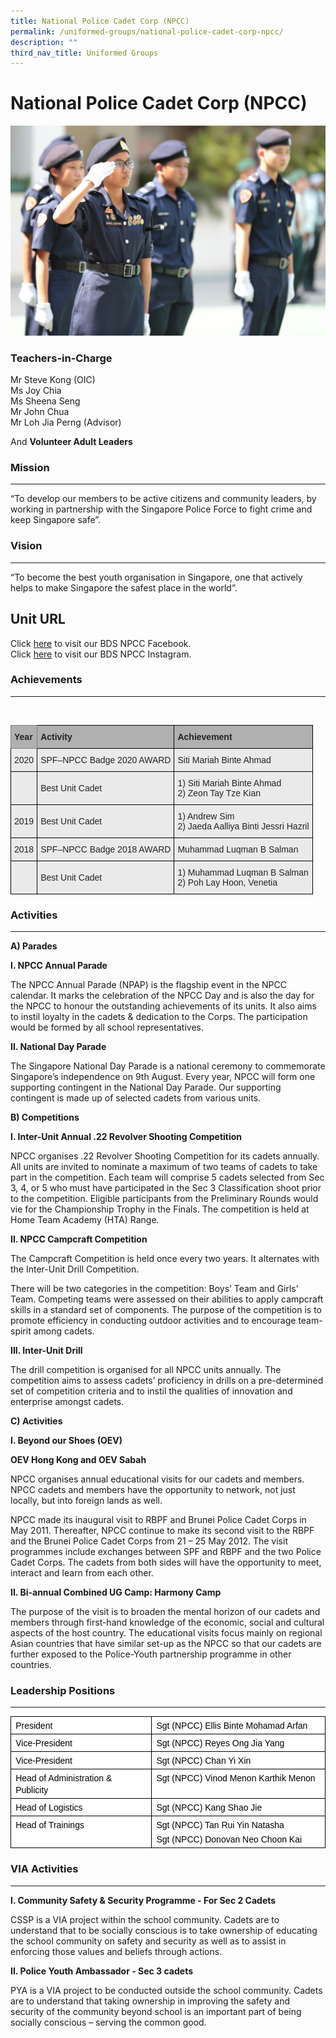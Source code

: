 ```yaml
---
title: National Police Cadet Corp (NPCC)
permalink: /uniformed-groups/national-police-cadet-corp-npcc/
description: ""
third_nav_title: Uniformed Groups
---
```

National Police Cadet Corp (NPCC)
=====================================

![National Police Cadet Corp (NPCC)](/images/National-Police-Cadet-Corp.jpg)

### Teachers-in-Charge


Mr Steve Kong (OIC)&nbsp;<br>
Ms Joy Chia&nbsp;<br>
Ms Sheena Seng <br>
Mr John Chua <br>
Mr Loh Jia Perng (Advisor)


And&nbsp;**Volunteer Adult Leaders**

### Mission
------------------

“To develop our members to be active citizens and community leaders, by working in partnership with the Singapore Police Force to fight crime and keep Singapore safe”.

### Vision
-----------------

“To become the best youth organisation in Singapore, one that actively helps to make Singapore the safest place in the world”.

Unit URL
--------

Click&nbsp;[here](https://go.gov.sg/bds-npcc-facebook)&nbsp;to visit our&nbsp;BDS NPCC Facebook.  
Click&nbsp;[here](https://go.gov.sg/bds-npcc-instagram)&nbsp;to visit our BDS NPCC Instagram.  

### Achievements
------------

<br>

<style type="text/css">
.tg  {border-collapse:collapse;border-spacing:0;}
.tg td{border-color:black;border-style:solid;border-width:1px;font-family:Arial, sans-serif;font-size:14px;
  overflow:hidden;padding:10px 5px;word-break:normal;}
.tg th{border-color:black;border-style:solid;border-width:1px;font-family:Arial, sans-serif;font-size:14px;
  font-weight:normal;overflow:hidden;padding:10px 5px;word-break:normal;}
.tg .tg-xxiv{background-color:#B0B0B0;color:#222;font-weight:bold;text-align:left;vertical-align:middle}
.tg .tg-6k70{background-color:#B0B0B0;border-color:inherit;color:#222;font-weight:bold;text-align:left;vertical-align:middle}
.tg .tg-bvia{background-color:#EAEAEA;color:#222;text-align:left;vertical-align:middle}
</style>
<table class="tg">
<thead>
  <tr>
    <th class="tg-6k70"><span style="color:#222;background-color:#B0B0B0">Year</span></th>
    <th class="tg-xxiv"><span style="color:#222;background-color:#B0B0B0">Activity</span></th>
    <th class="tg-xxiv"><span style="color:#222;background-color:#B0B0B0">Achievement</span></th>
  </tr>
</thead>
<tbody>
  <tr>
    <td class="tg-bvia"><span style="color:#222;background-color:#EAEAEA">2020</span></td>
    <td class="tg-bvia"><span style="color:#222;background-color:#EAEAEA">SPF–NPCC Badge 2020 AWARD</span></td>
    <td class="tg-bvia"><span style="color:#222;background-color:#EAEAEA">Siti Mariah Binte Ahmad</span></td>
  </tr>
  <tr>
    <td class="tg-bvia"><span style="color:#222;background-color:#EAEAEA"> </span></td>
    <td class="tg-bvia"><span style="color:#222;background-color:#EAEAEA">Best Unit Cadet</span></td>
    <td class="tg-bvia"><span style="color:#222;background-color:#EAEAEA">1) Siti Mariah Binte Ahmad</span><br><span style="color:#222;background-color:#EAEAEA">2) Zeon Tay Tze Kian  </span><br></td>
  </tr>
  <tr>
    <td class="tg-bvia"><span style="color:#222;background-color:#EAEAEA">2019 </span></td>
    <td class="tg-bvia"><span style="color:#222;background-color:#EAEAEA">Best Unit Cadet </span></td>
    <td class="tg-bvia"><span style="color:#222;background-color:#EAEAEA">1) Andrew Sim</span><br><span style="color:#222;background-color:#EAEAEA">2) Jaeda Aalliya Binti Jessri Hazril</span></td>
  </tr>
  <tr>
    <td class="tg-bvia"><span style="color:#222;background-color:#EAEAEA">2018</span></td>
    <td class="tg-bvia"><span style="color:#222;background-color:#EAEAEA">SPF–NPCC Badge 2018 AWARD</span><br></td>
    <td class="tg-bvia"><span style="color:#222;background-color:#EAEAEA">Muhammad Luqman B Salman</span></td>
  </tr>
  <tr>
    <td class="tg-bvia"><span style="color:#222;background-color:#EAEAEA"> </span></td>
    <td class="tg-bvia"><span style="color:#222;background-color:#EAEAEA">Best Unit Cadet</span></td>
    <td class="tg-bvia"><span style="color:#222;background-color:#EAEAEA">1) Muhammad Luqman B Salman</span><br><span style="color:#222;background-color:#EAEAEA">2) Poh Lay Hoon, Venetia</span></td>
  </tr>
</tbody>
</table>

### Activities
----------

**A) Parades**  

**I. NPCC Annual Parade**

The NPCC Annual Parade (NPAP) is the flagship event in the NPCC calendar. It marks the celebration of the NPCC Day and is also the day for the NPCC to honour the outstanding achievements of its units. It also aims to instil loyalty in the cadets &amp; dedication to the Corps. The participation would be formed by all school representatives.

**II. National Day Parade**

The Singapore National Day Parade is a national ceremony to commemorate Singapore’s independence on 9th&nbsp;August. Every year, NPCC will form one supporting contingent in the National Day Parade. Our supporting contingent is made up of selected cadets from various units.

**B) Competitions**

**I. Inter-Unit Annual .22 Revolver Shooting Competition**

NPCC organises .22 Revolver Shooting Competition for its cadets annually. All units are invited to nominate a maximum of two teams of cadets to take part in the competition. Each team will comprise 5 cadets selected from Sec 3, 4, or 5 who must have participated in the Sec 3 Classification shoot prior to the competition. Eligible participants from the Preliminary Rounds would vie for the Championship Trophy in the Finals. The competition is held at Home Team Academy (HTA) Range.

**II. NPCC Campcraft Competition**

The Campcraft Competition is held once every two years. It alternates with the Inter-Unit Drill Competition.

There will be two categories in the competition: Boys’ Team and Girls’ Team. Competing teams were assessed on their abilities to apply campcraft skills in a standard set of components. The purpose of the competition is to promote efficiency in conducting outdoor activities and to encourage team-spirit among cadets.

**III. Inter-Unit Drill**

The drill competition is organised for all NPCC units annually. The competition aims to assess cadets’ proficiency in drills on a pre-determined set of competition criteria and to instil the qualities of innovation and enterprise amongst cadets.

**C) Activities**

**I. Beyond our Shoes (OEV)**

**OEV Hong Kong and OEV Sabah**

NPCC organises annual educational visits for our cadets and members. NPCC cadets and members have the opportunity to network, not just locally, but into foreign lands as well.

NPCC made its inaugural visit to RBPF and Brunei Police Cadet Corps in May 2011. Thereafter, NPCC continue to make its second visit to the RBPF and the Brunei Police Cadet Corps from 21 – 25 May 2012. The visit programmes include exchanges between SPF and RBPF and the two Police Cadet Corps. The cadets from both sides will have the opportunity to meet, interact and learn from each other.

**II. Bi-annual Combined UG Camp: Harmony Camp**

The purpose of the visit is to broaden the mental horizon of our cadets and members through first-hand knowledge of the economic, social and cultural aspects of the host country. The educational visits focus mainly on regional Asian countries that have similar set-up as the NPCC so that our cadets are further exposed to the Police-Youth partnership programme in other countries.

### Leadership Positions
--------------------

<table style="margin: 0px; outline: 0px; padding: 0px; color: rgb(0, 0, 0); font-family: &quot;Open Sans&quot;, sans-serif; font-size: 14px; font-style: normal; font-variant-ligatures: normal; font-variant-caps: normal; font-weight: 400; letter-spacing: normal; orphans: 2; text-align: left; text-transform: none; white-space: normal; widows: 2; word-spacing: 0px; -webkit-text-stroke-width: 0px; background-color: rgb(255, 255, 255); text-decoration-thickness: initial; text-decoration-style: initial; text-decoration-color: initial; border-collapse: collapse; border: none;" cellpadding="0" cellspacing="0" border="1" class="MsoTableGrid"><tbody style="margin: 0px; outline: 0px; padding: 0px;"><tr style="margin: 0px; outline: 0px; padding: 0px;"><td style="margin: 0px; outline: 0px; padding: 0in 5.4pt; width: 179.75pt; border: 1pt solid windowtext;" valign="top" width="240"><p style="margin: 3pt 0in; outline: 0px; padding: 0px; line-height: normal;" class="MsoNormal"><span style="margin: 0px; outline: 0px; padding: 0px; font-family: Arial, sans-serif;">President</span></p></td><td style="margin: 0px; outline: 0px; padding: 0in 5.4pt; width: 233.75pt; border-top: 1pt solid windowtext; border-right: 1pt solid windowtext; border-bottom: 1pt solid windowtext; border-image: initial; border-left: none;" valign="top" width="312"><p style="margin: 3pt 0in; outline: 0px; padding: 0px; line-height: normal;" class="MsoNormal"><span style="margin: 0px; outline: 0px; padding: 0px; font-family: Arial, sans-serif;">Sgt (NPCC) Ellis Binte Mohamad Arfan</span></p></td></tr><tr style="margin: 0px; outline: 0px; padding: 0px;"><td style="margin: 0px; outline: 0px; padding: 0in 5.4pt; width: 179.75pt; border-right: 1pt solid windowtext; border-bottom: 1pt solid windowtext; border-left: 1pt solid windowtext; border-image: initial; border-top: none;" valign="top" width="240"><p style="margin: 3pt 0in; outline: 0px; padding: 0px; line-height: normal;" class="MsoNormal"><span style="margin: 0px; outline: 0px; padding: 0px; font-family: Arial, sans-serif;">Vice-President</span></p></td><td style="margin: 0px; outline: 0px; padding: 0in 5.4pt; width: 233.75pt; border-top: none; border-left: none; border-bottom: 1pt solid windowtext; border-right: 1pt solid windowtext;" valign="top" width="312"><p style="margin: 3pt 0in; outline: 0px; padding: 0px; line-height: normal;" class="MsoNormal"><span style="margin: 0px; outline: 0px; padding: 0px; font-family: Arial, sans-serif;">Sgt (NPCC) Reyes Ong Jia Yang</span></p></td></tr><tr style="margin: 0px; outline: 0px; padding: 0px;"><td style="margin: 0px; outline: 0px; padding: 0in 5.4pt; width: 179.75pt; border-right: 1pt solid windowtext; border-bottom: 1pt solid windowtext; border-left: 1pt solid windowtext; border-image: initial; border-top: none;" valign="top" width="240"><p style="margin: 3pt 0in; outline: 0px; padding: 0px; line-height: normal;" class="MsoNormal"><span style="margin: 0px; outline: 0px; padding: 0px; font-family: Arial, sans-serif;">Vice-President</span></p></td><td style="margin: 0px; outline: 0px; padding: 0in 5.4pt; width: 233.75pt; border-top: none; border-left: none; border-bottom: 1pt solid windowtext; border-right: 1pt solid windowtext;" valign="top" width="312"><p style="margin: 3pt 0in; outline: 0px; padding: 0px; line-height: normal;" class="MsoNormal"><span style="margin: 0px; outline: 0px; padding: 0px; font-family: Arial, sans-serif;">Sgt (NPCC) Chan Yi Xin</span></p></td></tr><tr style="margin: 0px; outline: 0px; padding: 0px;"><td style="margin: 0px; outline: 0px; padding: 0in 5.4pt; width: 179.75pt; border-right: 1pt solid windowtext; border-bottom: 1pt solid windowtext; border-left: 1pt solid windowtext; border-image: initial; border-top: none;" valign="top" width="240"><p style="margin: 3pt 0in; outline: 0px; padding: 0px; line-height: normal;" class="MsoNormal"><span style="margin: 0px; outline: 0px; padding: 0px; font-family: Arial, sans-serif;">Head of Administration &amp; Publicity</span></p></td><td style="margin: 0px; outline: 0px; padding: 0in 5.4pt; width: 233.75pt; border-top: none; border-left: none; border-bottom: 1pt solid windowtext; border-right: 1pt solid windowtext;" valign="top" width="312"><p style="margin: 3pt 0in; outline: 0px; padding: 0px; line-height: normal;" class="MsoNormal"><span style="margin: 0px; outline: 0px; padding: 0px; font-family: Arial, sans-serif;">Sgt (NPCC) Vinod Menon Karthik Menon</span></p></td></tr><tr style="margin: 0px; outline: 0px; padding: 0px;"><td style="margin: 0px; outline: 0px; padding: 0in 5.4pt; width: 179.75pt; border-right: 1pt solid windowtext; border-bottom: 1pt solid windowtext; border-left: 1pt solid windowtext; border-image: initial; border-top: none;" valign="top" width="240"><p style="margin: 3pt 0in; outline: 0px; padding: 0px; line-height: normal;" class="MsoNormal"><span style="margin: 0px; outline: 0px; padding: 0px; font-family: Arial, sans-serif;">Head of Logistics</span></p></td><td style="margin: 0px; outline: 0px; padding: 0in 5.4pt; width: 233.75pt; border-top: none; border-left: none; border-bottom: 1pt solid windowtext; border-right: 1pt solid windowtext;" valign="top" width="312"><p style="margin: 3pt 0in; outline: 0px; padding: 0px; line-height: normal;" class="MsoNormal"><span style="margin: 0px; outline: 0px; padding: 0px; font-family: Arial, sans-serif;">Sgt (NPCC) Kang Shao Jie</span></p></td></tr><tr style="margin: 0px; outline: 0px; padding: 0px;"><td style="margin: 0px; outline: 0px; padding: 0in 5.4pt; width: 179.75pt; border-right: 1pt solid windowtext; border-bottom: 1pt solid windowtext; border-left: 1pt solid windowtext; border-image: initial; border-top: none;" valign="top" width="240"><p style="margin: 3pt 0in; outline: 0px; padding: 0px; line-height: normal;" class="MsoNormal"><span style="margin: 0px; outline: 0px; padding: 0px; font-family: Arial, sans-serif;">Head of Trainings</span></p></td><td style="margin: 0px; outline: 0px; padding: 0in 5.4pt; width: 233.75pt; border-top: none; border-left: none; border-bottom: 1pt solid windowtext; border-right: 1pt solid windowtext;" valign="top" width="312"><p style="margin: 3pt 0in; outline: 0px; padding: 0px; line-height: normal;" class="MsoNormal"><span style="margin: 0px; outline: 0px; padding: 0px; font-family: Arial, sans-serif;">Sgt (NPCC) Tan Rui Yin Natasha</span></p><p style="margin: 3pt 0in; outline: 0px; padding: 0px; line-height: normal;" class="MsoNormal"><span style="margin: 0px; outline: 0px; padding: 0px; font-family: Arial, sans-serif;">Sgt (NPCC) Donovan Neo Choon Kai</span></p></td></tr></tbody></table>

### VIA Activities
--------------

**I. Community Safety &amp; Security Programme - For Sec 2 Cadets**

CSSP is a VIA project within the school community. Cadets are to understand that to be socially conscious is to take ownership of educating the school community on safety and security as well as to assist in enforcing those values and beliefs through actions.

**II. Police Youth Ambassador - Sec 3 cadets**

PYA is a VIA project to be conducted outside the school community. Cadets are to understand that taking ownership in improving the safety and security of the community beyond school is an important part of being socially conscious – serving the common good.
